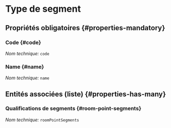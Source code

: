 # Type de segment
<!--- THIS FILE IS GENERATED PLEASE DO NOT EDIT IT DIRECTLY --->



<OH code="roomPointSegmentType"/>




## Propriétés obligatoires {#properties-mandatory}
    
### Code {#code}



*Nom technique:* ```code```
<PH code="roomPointSegmentType:code"/>

### Name {#name}



*Nom technique:* ```name```
<PH code="roomPointSegmentType:name"/>

    





## Entités associées (liste) {#properties-has-many}

### Qualifications de segments {#room-point-segments}



*Nom technique:* ```roomPointSegments```
<PH code="roomPointSegmentType:roomPointSegments"/>





